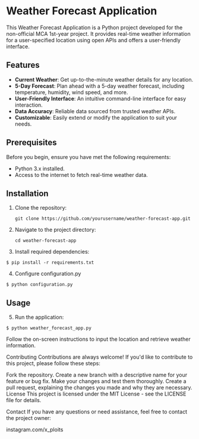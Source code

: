 # Weather Forecast Application

This Weather Forecast Application is a Python project developed for the non-official MCA 1st-year project. It provides real-time weather information for a user-specified location using open APIs and offers a user-friendly interface.

## Features

- **Current Weather**: Get up-to-the-minute weather details for any location.
- **5-Day Forecast**: Plan ahead with a 5-day weather forecast, including temperature, humidity, wind speed, and more.
- **User-Friendly Interface**: An intuitive command-line interface for easy interaction.
- **Data Accuracy**: Reliable data sourced from trusted weather APIs.
- **Customizable**: Easily extend or modify the application to suit your needs.

## Prerequisites

Before you begin, ensure you have met the following requirements:

- Python 3.x installed.
- Access to the internet to fetch real-time weather data.

## Installation

1. Clone the repository:

   ```
   git clone https://github.com/yourusername/weather-forecast-app.git
   
   ```

2. Navigate to the project directory:
   ```
   cd weather-forecast-app
   ```
3. Install required dependencies:
```
$ pip install -r requirements.txt
```
4. Configure configuration.py
  ``` 
$ python configuration.py
```
## Usage
5. Run the application:
```
$ python weather_forecast_app.py
```
Follow the on-screen instructions to input the location and retrieve weather information.

Contributing
Contributions are always welcome! If you'd like to contribute to this project, please follow these steps:

Fork the repository.
Create a new branch with a descriptive name for your feature or bug fix.
Make your changes and test them thoroughly.
Create a pull request, explaining the changes you made and why they are necessary.
License
This project is licensed under the MIT License - see the LICENSE file for details.

Contact
If you have any questions or need assistance, feel free to contact the project owner:

instagram.com/x_ploits




